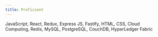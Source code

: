 ```yaml
---
title: Proficient
---
```


JavaScript, React, Redux, Express JS, Fastify, HTML, CSS, Cloud Computing, Redis, MySQL, PostgreSQL, CouchDB, HyperLedger Fabric
